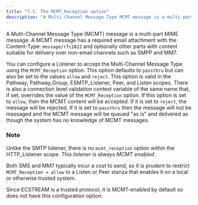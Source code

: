 ```yaml
---
title: "7.5. The MCMT_Reception option"
description: "A Multi Channel Message Type MCMT message is a multi part MIME message A MCMT message has a required email attachment with the Content Type message rfc 2822 and optionally other parts with content suitable for delivery over non email channels such as SMPP and MM 7 You can configure..."
---
```


A Multi-Channel Message Type (MCMT) message is a multi-part MIME message. A MCMT message has a required email attachment with the Content-Type: `message/rfc2822` and optionally other parts with content suitable for delivery over non-email channels such as SMPP and MM7.

You can configure a Listener to accept the Multi-Channel Message Type using the `MCMT_Reception` option. This option defaults to `passthru` but can also be set to the values `allow` and `reject`. This option is valid in the Pathway, Pathway_Group, ESMTP_Listener, Peer, and Listen scopes. There is also a connection level validation context variable of the same name that, if set, overrides the value of the `MCMT_Reception` option. If this option is set to `allow`, then the MCMT content will be accepted. If it is set to `reject`, the message will be rejected. If it is set to `passthru` then the message will not be massaged and the MCMT message will be queued "as is" and delivered as though the system has no knowledge of MCMT messages.

### Note

Unlike the SMTP listener, there is no `mcmt_reception` option within the HTTP_Listener scope. *This listener is always MCMT enabled* .

Both SMS and MM7 typically incur a cost to send, so it is prudent to restrict `MCMT_Reception = allow` to a Listen or Peer stanza that enables it on a local or otherwise trusted system.

Since ECSTREAM is a trusted protocol, it is MCMT-enabled by default so does not have this configuration option.